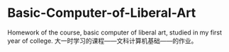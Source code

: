 # Basic-Computer-of-Liberal-Art
Homework of the course, basic computer of liberal art, studied in my first year of college.
大一时学习的课程——文科计算机基础——的作业。
